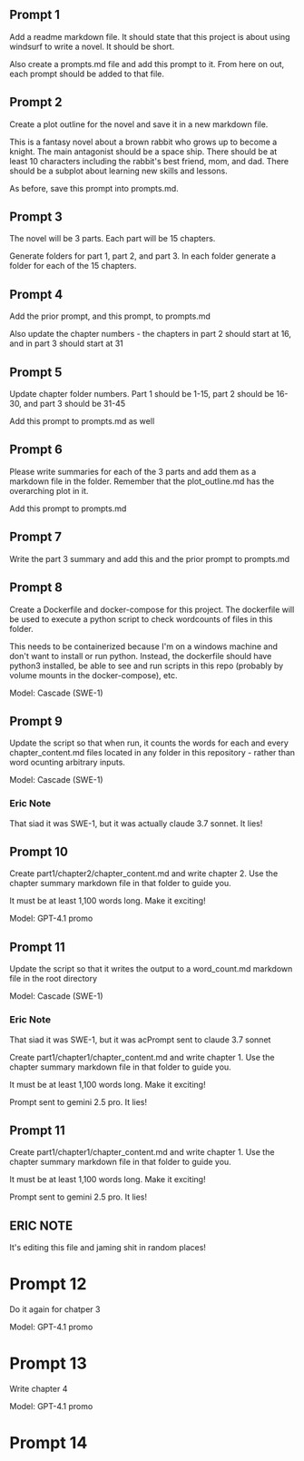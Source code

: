 ## Prompt 1

Add a readme markdown file. It should state that this project is about using windsurf to write a novel. It should be short.

Also create a prompts.md file and add this prompt to it. From here on out, each prompt should be added to that file.

## Prompt 2

Create a plot outline for the novel and save it in a new markdown file. 

This is a fantasy novel about a brown rabbit who grows up to become a knight. The main antagonist should be a space ship. There should be at least 10 characters including the rabbit's best friend, mom, and dad. There should be a subplot about learning new skills and lessons.

As before, save this prompt into prompts.md.

## Prompt 3

The novel will be 3 parts. Each part will be 15 chapters. 

Generate folders for part 1, part 2, and part 3. In each folder generate a folder for each of the 15 chapters.

## Prompt 4

Add the prior prompt, and this prompt, to prompts.md

Also update the chapter numbers - the chapters in part 2 should start at 16, and in part 3 should start at 31

## Prompt 5

Update chapter folder numbers. Part 1 should be 1-15, part 2 should be 16-30, and part 3 should be 31-45

Add this prompt to prompts.md as well

## Prompt 6

Please write summaries for each of the 3 parts and add them as a markdown file in the folder. Remember that the plot_outline.md has the overarching plot in it.

Add this prompt to prompts.md

## Prompt 7

Write the part 3 summary and add this and the prior prompt to prompts.md

## Prompt 8

Create a Dockerfile and docker-compose for this project. The dockerfile will be used to execute a python script to check wordcounts of files in this folder.

This needs to be containerized because I'm on a windows machine and don't want to install or run python. Instead, the dockerfile should have python3 installed, be able to see and run scripts in this repo (probably by volume mounts in the docker-compose), etc.

Model: Cascade (SWE-1)

## Prompt 9

Update the script so that when run, it counts the words for each and every chapter_content.md files located in any folder in this repository - rather than word ocunting arbitrary inputs.

Model: Cascade (SWE-1)

### Eric Note

That siad it was SWE-1, but it was actually claude 3.7 sonnet. It lies! 

## Prompt 10

Create part1/chapter2/chapter_content.md and write chapter 2. Use the chapter summary markdown file in that folder to guide you.

It must be at least 1,100 words long. Make it exciting!

Model: GPT-4.1 promo

## Prompt 11

Update the script so that it writes the output to a word_count.md markdown file in the root directory

Model: Cascade (SWE-1)

### Eric Note

That siad it was SWE-1, but it was acPrompt sent to claude 3.7 sonnet

Create part1/chapter1/chapter_content.md and write chapter 1. Use the chapter summary markdown file in that folder to guide you.

It must be at least 1,100 words long. Make it exciting!

Prompt sent to gemini 2.5 pro. It lies! 

## Prompt 11

Create part1/chapter1/chapter_content.md and write chapter 1. Use the chapter summary markdown file in that folder to guide you.

It must be at least 1,100 words long. Make it exciting!

Prompt sent to gemini 2.5 pro. It lies! 

## ERIC NOTE 

It's editing this file and jaming shit in random places!

# Prompt 12

Do it again for chatper 3

Model: GPT-4.1 promo

# Prompt 13

Write chapter 4

Model: GPT-4.1 promo

# Prompt 14

